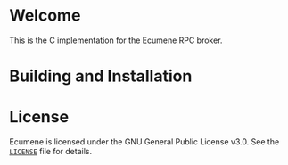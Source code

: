 # Welcome
This is the C implementation for the Ecumene RPC broker.

# Building and Installation

# License
Ecumene is licensed under the GNU General Public License v3.0. See the [`LICENSE`](./LICENSE) file for details.
